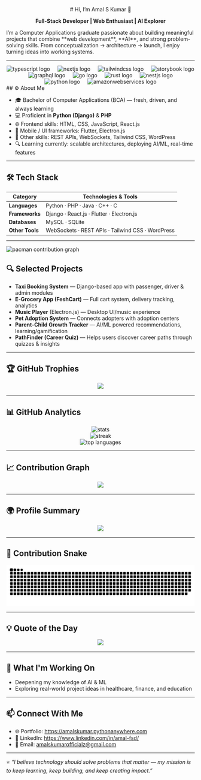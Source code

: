 <div align="center">
# Hi, I’m Amal S Kumar 👋

**Full-Stack Developer | Web Enthusiast | AI Explorer**
</div>
I’m a Computer Applications graduate passionate about building meaningful projects that combine **web development**, **AI**, and strong problem-solving skills.  
From conceptualization → architecture → launch, I enjoy turning ideas into working systems.

---
<div align="center">
  <img src="https://skillicons.dev/icons?i=ts" height="60" alt="typescript logo"  />
  <img width="12" />
  <img src="https://skillicons.dev/icons?i=nextjs" height="60" alt="nextjs logo"  />
  <img width="12" />
  <img src="https://skillicons.dev/icons?i=tailwind" height="60" alt="tailwindcss logo"  />
  <img width="12" />
  <img src="https://cdn.jsdelivr.net/gh/devicons/devicon/icons/storybook/storybook-original.svg" height="60" alt="storybook logo"  />
  <img width="12" />
  <img src="https://skillicons.dev/icons?i=graphql" height="60" alt="graphql logo"  />
  <img width="12" />
  <img src="https://skillicons.dev/icons?i=go" height="60" alt="go logo"  />
  <img width="12" />
  <img src="https://skillicons.dev/icons?i=rust" height="60" alt="rust logo"  />
  <img width="12" />
  <img src="https://skillicons.dev/icons?i=nestjs" height="60" alt="nestjs logo"  />
  <img width="12" />
  <img src="https://skillicons.dev/icons?i=py" height="60" alt="python logo"  />
  <img width="12" />
  <img src="https://skillicons.dev/icons?i=aws" height="60" alt="amazonwebservices logo"  />
</div>
## ⚙️ About Me

- 🎓 Bachelor of Computer Applications (BCA) — fresh, driven, and always learning  
- 💻 Proficient in **Python (Django)** & **PHP**  
- 🌐 Frontend skills: HTML, CSS, JavaScript, React.js  
- 📱 Mobile / UI frameworks: Flutter, Electron.js  
- 🔧 Other skills: REST APIs, WebSockets, Tailwind CSS, WordPress  
- 🔍 Learning currently: scalable architectures, deploying AI/ML, real-time features  

---

## 🛠 Tech Stack

| Category           | Technologies & Tools |
|--------------------|------------------------|
| **Languages**      | Python · PHP · Java · C++ · C |
| **Frameworks**     | Django · React.js · Flutter · Electron.js |
| **Databases**      | MySQL · SQLite |
| **Other Tools**    | WebSockets · REST APIs · Tailwind CSS · WordPress |

---

<picture>
  <source media="(prefers-color-scheme: dark)" srcset="https://raw.githubusercontent.com/maurodesouza/maurodesouza/output/pacman-contribution-graph-dark.svg">
  <source media="(prefers-color-scheme: light)" srcset="https://raw.githubusercontent.com/maurodesouza/maurodesouza/output/pacman-contribution-graph.svg">
  <img alt="pacman contribution graph" src="https://raw.githubusercontent.com/maurodesouza/maurodesouza/output/pacman-contribution-graph.svg">
</picture>

## 🔍 Selected Projects

- **Taxi Booking System** — Django-based app with passenger, driver & admin modules  
- **E-Grocery App (FeshCart)** — Full cart system, delivery tracking, analytics  
- **Music Player** (Electron.js) — Desktop UI/music experience  
- **Pet Adoption System** — Connects adopters with adoption centers  
- **Parent-Child Growth Tracker** — AI/ML powered recommendations, learning/gamification  
- **PathFinder (Career Quiz)** — Helps users discover career paths through quizzes & insights  

---

## 🏆 GitHub Trophies  

<p align="center">
  <img src="https://github-profile-trophy.vercel.app/?username=AmalSKumar0&theme=radical&no-frame=true&no-bg=true&row=1&column=6" />
</p>

---

## 📊 GitHub Analytics  

<p align="center">
  <img src="https://github-readme-stats.vercel.app/api?username=AmalSKumar0&show_icons=true&theme=tokyonight" alt="stats" />
  <br/>
  <img src="https://github-readme-streak-stats.herokuapp.com?user=AmalSKumar0&theme=tokyonight" alt="streak" />
  <br/>
  <img src="https://github-readme-stats.vercel.app/api/top-langs/?username=AmalSKumar0&layout=compact&theme=tokyonight" alt="top languages"/>
</p>

---

## 📈 Contribution Graph  

<p align="center">
  <img src="https://github-readme-activity-graph.vercel.app/graph?username=AmalSKumar0&theme=tokyo-night" />
</p>

---

## 🌍 Profile Summary  

<p align="center">
  <img src="https://github-profile-summary-cards.vercel.app/api/cards/profile-details?username=AmalSKumar0&theme=tokyonight" />
</p>

---

## 🐍 Contribution Snake  

<p align="center">
  <img src="https://raw.githubusercontent.com/Platane/snk/output/github-contribution-grid-snake.svg" alt="snake animation" />
</p>

---

## 💡 Quote of the Day  

<p align="center">
  <img src="https://quotes-github-readme.vercel.app/api?type=horizontal&theme=tokyonight" />
</p>

---

## 🚀 What I'm Working On

- Deepening my knowledge of AI & ML  
- Exploring real-world project ideas in healthcare, finance, and education  

---

## 📫 Connect With Me

- 🌐 Portfolio: https://amalskumar.pythonanywhere.com
- 🔗 LinkedIn: https://www.linkedin.com/in/amal-fsd/
- 📧 Email:  amalskumarofficialz@gmail.com

---

⭐️ *“I believe technology should solve problems that matter — my mission is to keep learning, keep building, and keep creating impact.”*
